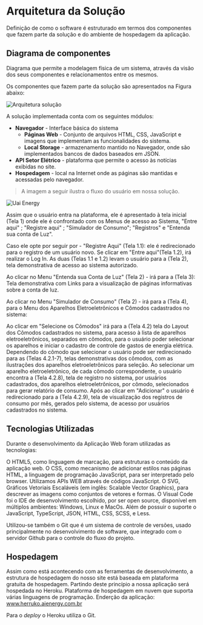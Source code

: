 # Arquitetura da Solução

Definição de como o software é estruturado em termos dos componentes que fazem parte da solução e do ambiente de hospedagem da aplicação.

## Diagrama de componentes

Diagrama que permite a modelagem física de um sistema, através da visão dos seus componentes e relacionamentos entre os mesmos.

Os componentes que fazem parte da solução são apresentados na Figura abaixo:

![Arquitetura solução](https://user-images.githubusercontent.com/61883996/120396708-687dd400-c30d-11eb-9386-1932851a66f3.png)

A solução implementada conta com os seguintes módulos:
- **Navegador** - Interface básica do sistema  
  - **Páginas Web** - Conjunto de arquivos HTML, CSS, JavaScript e imagens que implementam as funcionalidades do sistema.
   - **Local Storage** - armazenamento mantido no Navegador, onde são implementados bancos de dados baseados em JSON.
 - **API Setor Elétrico** - plataforma que permite o acesso às notícias exibidas no site.
 - **Hospedagem** - local na Internet onde as páginas são mantidas e acessadas pelo navegador. 

>A imagem a seguir ilustra o fluxo do usuário em nossa solução. 
>
![Uai Energy](https://user-images.githubusercontent.com/61883996/123526381-d8ce0a00-d6ad-11eb-81fd-69a2047a8664.png)

Assim que o usuário entra na plataforma, ele é apresentado à tela inicial (Tela 1) onde ele é confrontado com os Menus de acesso ao Sistema, "Entre aqui" ; "Registre aqui" ; "Simulador de Consumo"; "Registros" e "Entenda sua conta de Luz".

Caso ele opte por seguir por - "Registre Aqui" (Tela 1.1): ele é redirecionado para o registro de um usuário novo. Se clicar em "Entre aqui"(Tela 1.2), irá realizar o Log In. As duas (Telas 1.1 e 1.2) levam o usuário para a (Tela 2), tela demonstrativa de acesso ao sistema autorizado.

Ao clicar no Menu "Entenda sua Conta de Luz" (Tela 2) - irá para a (Tela 3): Tela demonstrativa com Links para a visualização de páginas informativas sobre a conta de luz.


Ao clicar no Menu "Simulador de Consumo" (Tela 2) - irá para a (Tela 4), para o Menu dos Aparelhos Eletroeletrônicos e Cômodos cadastrados no sistema:

Ao clicar em "Selecione os Cômodos" irá para a (Tela 4.2) tela do Layout dos Cômodos cadastrados no sistema, para acesso à lista de aparelhos eletroeletrônicos, separados em cômodos, para o usuário poder selecionar os aparelhos e iniciar o cadastro de controle de gastos de energia elétrica. Dependendo do cômodo que selecionar o usuário pode ser redirecionado para as (Telas 4.2.1-7), telas demonstrativas dos cômodos, com as ilustrações dos aparelhos eletroeletrônicos para seleção. Ao selecionar um aparelho eletroeletrônico, de cada cômodo correspondente, o usuário encontra a (Tela 4.2.8), tela de registro no sistema, por usuários cadastrados, dos aparelhos eletroeletrônicos, por cômodo, selecionados para gerar relatório de consumo.
Após ao clicar em "Adicionar" o usuário é redirecionado para a (Tela 4.2.9), tela de visualização dos registros de consumo por mês, gerados pelo sistema, de acesso por usuários cadastrados no sistema.

## Tecnologias Utilizadas

Durante o desenvolvimento da Aplicação Web foram utilizadas as tecnologias: 

O HTML5, como linguagem de marcação, para estruturas o conteúdo da aplicação web. O CSS, como mecanismo de adicionar estilos nas páginas HTML, a linguagem de programação JavaScript, para ser interpretado pelo browser. Utilizamos APIs WEB através de códigos JavaScript. O SVG, Gráficos Vetoriais Escaláveis (em inglês: Scalable Vector Graphics), para descrever as imagens como conjuntos de vetores e formas. O Visual Code foi o IDE de desenvolvimento escolhido, por ser open source, disponível em múltiplos ambientes: Windows, Linux e MacOs. Além de possuir o suporte o JavaScript, TypeScript, JSON, HTML, CSS, SCSS, e Less.

Utilizou-se também o Git que é um sistema de controle de versões, usado principalmente no desenvolvimento de software, que integrado com o servidor Github para o controle do fluxo do projeto. 



## Hospedagem

Assim como está acontecendo com as ferramentas de desenvolvimento, a estrutura de hospedagem do nosso site está baseada em plataforma gratuita de hospedagem.
Partindo deste princípio a nossa aplicação será hospedada no Heroku. Plataforma de hospedagem em nuvem que suporta várias linguagens de programação.
Enderção da aplicação:  www.herruko.aienergy.com.br

Para o _deploy_ o Heroku utiliza o Git.
